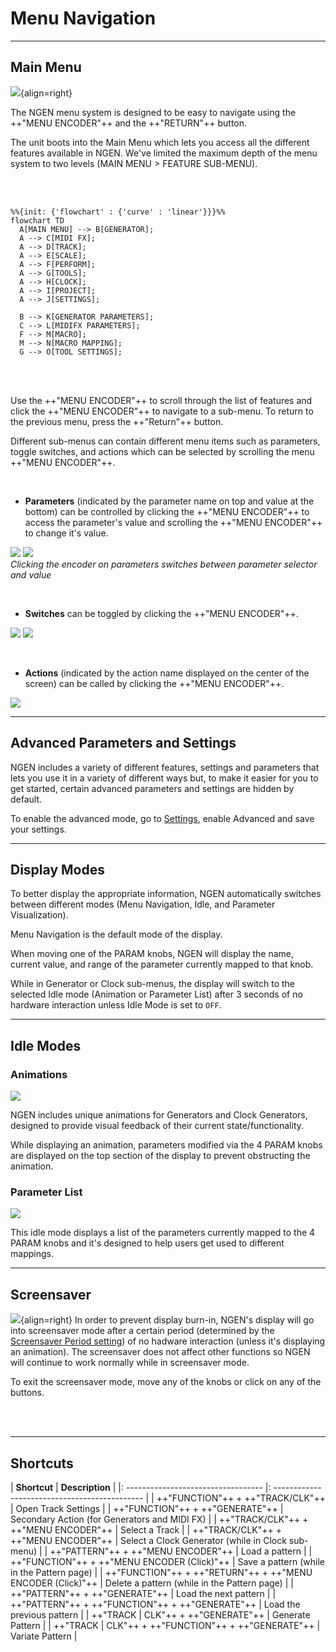 # Menu Navigation

---

## Main Menu


![](images/NGEN_MainMenu.gif){align=right}

The NGEN menu system is designed to be easy to navigate using the ++"MENU ENCODER"++ and the ++"RETURN"++ button.

The unit boots into the Main Menu which lets you access all the different features available in NGEN. We've limited the maximum depth of the menu system to two levels (MAIN MENU > FEATURE SUB-MENU).  

<br/><br/>


``` mermaid
%%{init: {'flowchart' : {'curve' : 'linear'}}}%%
flowchart TD
  A[MAIN MENU] --> B[GENERATOR];
  A --> C[MIDI FX];
  A --> D[TRACK];
  A --> E[SCALE];
  A --> F[PERFORM];
  A --> G[TOOLS];
  A --> H[CLOCK];
  A --> I[PROJECT];
  A --> J[SETTINGS];

  B --> K[GENERATOR PARAMETERS];
  C --> L[MIDIFX PARAMETERS];
  F --> M[MACRO];
  M --> N[MACRO MAPPING];
  G --> O[TOOL SETTINGS];

```
<br/><br/>

Use the ++"MENU ENCODER"++  to scroll through the list of features and click the ++"MENU ENCODER"++ to navigate to a sub-menu. 
To return to the previous menu, press the ++"Return"++ button.

Different sub-menus can contain different menu items such as parameters, toggle switches, and actions which can be selected by scrolling the menu ++"MENU ENCODER"++.

<br/>

* **Parameters** (indicated by the parameter name on top and value at the bottom) can be controlled by clicking the ++"MENU ENCODER"++ to access the parameter's value and scrolling the ++"MENU ENCODER"++ to change it's value.

![](images/NGEN_ACDGEN_Length1.jpeg) ![](images/NGEN_ACDGEN_Length2.jpeg)  
*Clicking the encoder on parameters switches between parameter selector and value*

<br/>

* **Switches** can be toggled by clicking the ++"MENU ENCODER"++.

![](images/NGEN_ACDGEN_KBShift1.jpeg) ![](images/NGEN_ACDGEN_KBShift2.jpeg)

<br/>

* **Actions** (indicated by the action name displayed on the center of the screen) can be called by clicking the ++"MENU ENCODER"++.

![](images/NGEN_ACDGEN_Generate.jpeg)

---

## Advanced Parameters and Settings

NGEN includes a variety of different features, settings and parameters that lets you use it in a variety of different ways but, to make it easier for you to get started, certain advanced parameters and settings are hidden by default.

To enable the advanced mode, go to [Settings](settings.md), enable Advanced and save your settings.

---

## Display Modes

To better display the appropriate information, NGEN automatically switches between different modes (Menu Navigation, Idle, and Parameter Visualization).

Menu Navigation is the default mode of the display.

When moving one of the PARAM knobs, NGEN will display the name, current value, and range of the parameter currently mapped to that knob.

While in Generator or Clock sub-menus, the display will switch to the selected Idle mode (Animation or Parameter List) after 3 seconds of no hardware interaction unless Idle Mode is set to ```OFF```.

---

## Idle Modes


### Animations

![](images/ACDGEN.gif)

NGEN includes unique animations for Generators and Clock Generators, designed to provide visual feedback of their current state/functionality.

While displaying an animation, parameters modified via the 4 PARAM knobs are displayed on the top section of the display to prevent obstructing the animation.



### Parameter List

![](images/NGEN_ACDGEN_ParamList.jpeg)

This idle mode displays a list of the parameters currently mapped to the 4 PARAM knobs and it's designed to help users get used to different mappings.


---

## Screensaver

![](images/NGEN_Screensaver.gif){align=right}
In order to prevent display burn-in, NGEN's display will go into screensaver mode after a certain period (determined by the [Screensaver Period setting](settings.md#display)) of no hadware interaction (unless it's displaying an animation). 
The screensaver does not affect other functions so NGEN will continue to work normally while in screensaver mode.

To exit the screensaver mode, move any of the knobs or click on any of the buttons.


<br><br>

---




## Shortcuts

| **Shortcut**                       | **Description**                               |
|: ---------------------------------- |: --------------------------------------------- |
| ++"FUNCTION"++ + ++"TRACK/CLK"++      | Open Track Settings                           |
| ++"FUNCTION"++ + ++"GENERATE"++      | Secondary Action (for Generators and MIDI FX) |
| ++"TRACK/CLK"++ + ++"MENU ENCODER"++       | Select a Track                            |
| ++"TRACK/CLK"++ + ++"MENU ENCODER"++       | Select a Clock Generator (while in Clock sub-menu)                           |
| ++"PATTERN"++ + ++"MENU ENCODER"++       | Load a pattern                            |
| ++"FUNCTION"++ + ++"MENU ENCODER (Click)"++         | Save a pattern (while in the Pattern page)                            |
| ++"FUNCTION"++ + ++"RETURN"++ + ++"MENU ENCODER (Click)"++  | Delete a pattern (while in the Pattern page)  |
| ++"PATTERN"++ + ++"GENERATE"++       | Load the next pattern                            |
| ++"PATTERN"++ + ++"FUNCTION"++ + ++"GENERATE"++       | Load the previous pattern                            |
| ++"TRACK | CLK"++ + ++"GENERATE"++       | Generate Pattern                            |
| ++"TRACK | CLK"++ + ++"FUNCTION"++ + ++"GENERATE"++       | Variate Pattern                            |